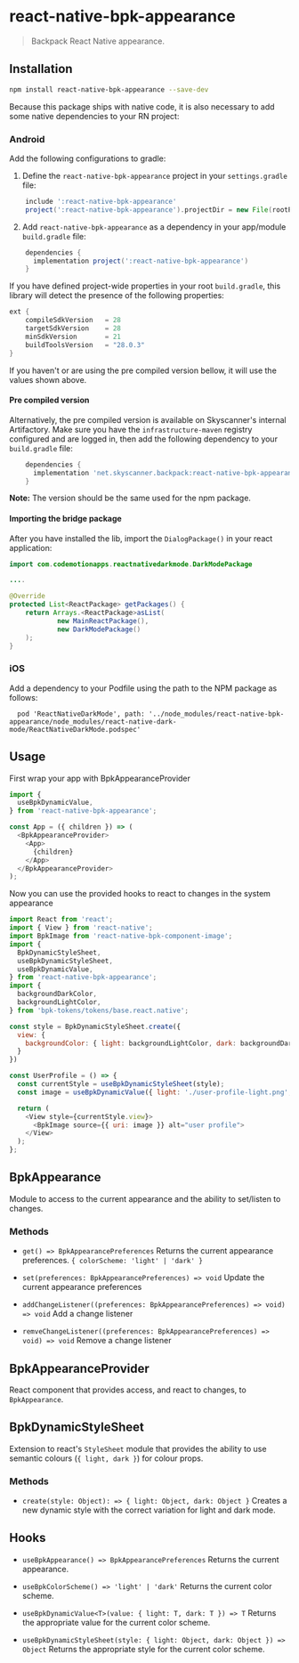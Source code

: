 # react-native-bpk-appearance

> Backpack React Native appearance.

## Installation

```sh
npm install react-native-bpk-appearance --save-dev
```

Because this package ships with native code, it is also necessary to add some native dependencies to your RN project:

### Android

Add the following configurations to gradle:

  1. Define the `react-native-bpk-appearance` project in your `settings.gradle` file:

```groovy
    include ':react-native-bpk-appearance'
    project(':react-native-bpk-appearance').projectDir = new File(rootProject.projectDir, '../node_modules/react-native-bpk-appearance/src/android')
```

  2. Add `react-native-bpk-appearance` as a dependency in your app/module `build.gradle` file:

```groovy
    dependencies {
      implementation project(':react-native-bpk-appearance')
    }
```

If you have defined project-wide properties in your root `build.gradle`, this library will detect the presence of the following properties:

```groovy
ext {
    compileSdkVersion   = 28
    targetSdkVersion    = 28
    minSdkVersion       = 21
    buildToolsVersion   = "28.0.3"
}
```

If you haven't or are using the pre compiled version bellow, it will use the values shown above.

#### Pre compiled version

Alternatively, the pre compiled version is available on Skyscanner's internal Artifactory. Make sure you have the `infrastructure-maven` registry configured and are logged in, then add the following dependency to your `build.gradle` file:

```groovy
    dependencies {
      implementation 'net.skyscanner.backpack:react-native-bpk-appearance:<version>'
    }
```

**Note:** The version should be the same used for the npm package.


#### Importing the bridge package

After you have installed the lib, import the `DialogPackage()` in your react application:

```java
import com.codemotionapps.reactnativedarkmode.DarkModePackage

....

@Override
protected List<ReactPackage> getPackages() {
    return Arrays.<ReactPackage>asList(
            new MainReactPackage(),
            new DarkModePackage()
    );
}
```

### iOS

Add a dependency to your Podfile using the path to the NPM package as follows:

```
  pod 'ReactNativeDarkMode', path: '../node_modules/react-native-bpk-appearance/node_modules/react-native-dark-mode/ReactNativeDarkMode.podspec'
```

## Usage

First wrap your app with BpkAppearanceProvider

```js
import {
  useBpkDynamicValue,
} from 'react-native-bpk-appearance';

const App = ({ children }) => (
  <BpkAppearanceProvider>
    <App>
      {children}
    </App>
  </BpkAppearanceProvider>
);
```

Now you can use the provided hooks to react to changes in the system appearance

```js
import React from 'react';
import { View } from 'react-native';
import BpkImage from 'react-native-bpk-component-image';
import {
  BpkDynamicStyleSheet,
  useBpkDynamicStyleSheet,
  useBpkDynamicValue,
} from 'react-native-bpk-appearance';
import {
  backgroundDarkColor,
  backgroundLightColor,
} from 'bpk-tokens/tokens/base.react.native';

const style = BpkDynamicStyleSheet.create({
  view: {
    backgroundColor: { light: backgroundLightColor, dark: backgroundDarkColor }
  }
})

const UserProfile = () => {
  const currentStyle = useBpkDynamicStyleSheet(style);
  const image = useBpkDynamicValue({ light: './user-profile-light.png', dark: './user-profile-dark.png' });

  return (
    <View style={currentStyle.view}>
      <BpkImage source={{ uri: image }} alt="user profile">
    </View>
  );
};
```

## BpkAppearance

Module to access to the current appearance and the ability to set/listen to changes.

### Methods

- `get() => BpkAppearancePreferences`
  Returns the current appearance preferences. `{ colorScheme: 'light' | 'dark' }`

- `set(preferences: BpkAppearancePreferences) => void`
  Update the current appearance preferences

- `addChangeListener((preferences: BpkAppearancePreferences) => void) => void`
  Add a change listener

- `remveChangeListener((preferences: BpkAppearancePreferences) => void) => void`
  Remove a change listener

## BpkAppearanceProvider

React component that provides access, and react to changes, to `BpkAppearance`.

## BpkDynamicStyleSheet

Extension to react's `StyleSheet` module that provides the ability to use semantic colours (`{ light, dark }`) for colour props.

### Methods

- `create(style: Object): => { light: Object, dark: Object }`
  Creates a new dynamic style with the correct variation for light and dark mode.

## Hooks

- `useBpkAppearance() => BpkAppearancePreferences`
  Returns the current appearance.

- `useBpkColorScheme() => 'light' | 'dark'`
  Returns the current color scheme.

- `useBpkDynamicValue<T>(value: { light: T, dark: T }) => T`
  Returns the appropriate value for the current color scheme.

- `useBpkDynamicStyleSheet(style: { light: Object, dark: Object }) => Object`
  Returns the appropriate style for the current color scheme.
